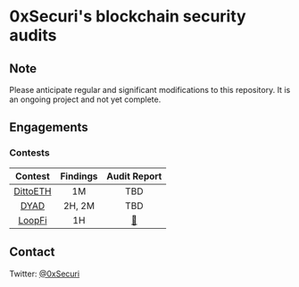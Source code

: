 # 0xSecuri's blockchain security audits

## Note

Please anticipate regular and significant modifications to this repository. It is an ongoing project and not yet complete.

## Engagements

### Contests

|                            Contest                            | Findings |                                 Audit Report                                  |
| :-----------------------------------------------------------: | :------: | :---------------------------------------------------------------------------: |
| [DittoETH](https://www.code4rena.com/audits/2024-03-dittoeth) |    1M    |                                      TBD                                      |
|     [DYAD](https://www.code4rena.com/audits/2024-04-dyad)     |  2H, 2M  |                                      TBD                                      |
|   [LoopFi](https://www.code4rena.com/audits/2024-05-loopfi)   |    1H    | [📄](https://github.com/0xSecuri/audits/blob/main/reports/contests/LoopFi.md) |

## Contact

Twitter: [@0xSecuri](https://twitter.com/0xSecuri)
